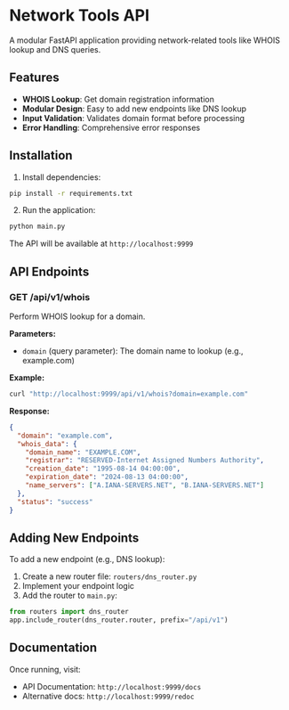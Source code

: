 # Network Tools API

A modular FastAPI application providing network-related tools like WHOIS lookup and DNS queries.

## Features

- **WHOIS Lookup**: Get domain registration information
- **Modular Design**: Easy to add new endpoints like DNS lookup
- **Input Validation**: Validates domain format before processing
- **Error Handling**: Comprehensive error responses

## Installation

1. Install dependencies:
```bash
pip install -r requirements.txt
```

2. Run the application:
```bash
python main.py
```

The API will be available at `http://localhost:9999`

## API Endpoints

### GET /api/v1/whois

Perform WHOIS lookup for a domain.

**Parameters:**
- `domain` (query parameter): The domain name to lookup (e.g., example.com)

**Example:**
```bash
curl "http://localhost:9999/api/v1/whois?domain=example.com"
```

**Response:**
```json
{
  "domain": "example.com",
  "whois_data": {
    "domain_name": "EXAMPLE.COM",
    "registrar": "RESERVED-Internet Assigned Numbers Authority",
    "creation_date": "1995-08-14 04:00:00",
    "expiration_date": "2024-08-13 04:00:00",
    "name_servers": ["A.IANA-SERVERS.NET", "B.IANA-SERVERS.NET"]
  },
  "status": "success"
}
```

## Adding New Endpoints

To add a new endpoint (e.g., DNS lookup):

1. Create a new router file: `routers/dns_router.py`
2. Implement your endpoint logic
3. Add the router to `main.py`:
```python
from routers import dns_router
app.include_router(dns_router.router, prefix="/api/v1")
```

## Documentation

Once running, visit:
- API Documentation: `http://localhost:9999/docs`
- Alternative docs: `http://localhost:9999/redoc`
